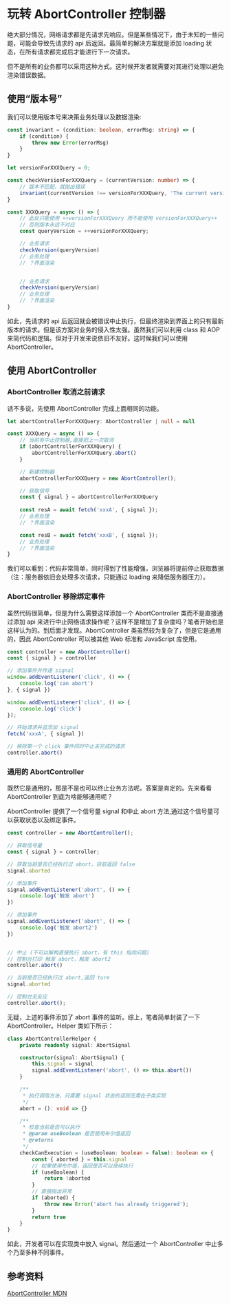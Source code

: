 # 玩转 AbortController 控制器

绝大部分情况，网络请求都是先请求先响应。但是某些情况下，由于未知的一些问题，可能会导致先请求的 api 后返回。最简单的解决方案就是添加 loading 状态，在所有请求都完成后才能进行下一次请求。

但不是所有的业务都可以采用这种方式。这时候开发者就需要对其进行处理以避免渲染错误数据。

## 使用“版本号”

我们可以使用版本号来决策业务处理以及数据渲染:

```ts
const invariant = (condition: boolean, errorMsg: string) => {
    if (condition) {
        throw new Error(errorMsg)
    }
}

let versionForXXXQuery = 0;

const checkVersionForXXXQuery = (currentVersion: number) => {
    // 版本不匹配，就抛出错误
    invariant(currentVersion !== versionForXXXQuery, 'The current version is wrong')
}

const XXXQuery = async () => {
    // 此处只能使用 ++versionForXXXQuery 而不能使用 versionForXXXQuery++
    // 否则版本永远不对应
    const queryVersion = ++versionForXXXQuery;

    // 业务请求
    checkVersion(queryVersion)
    // 业务处理
    // ？界面渲染


    // 业务请求
    checkVersion(queryVersion)
    // 业务处理
    // ？界面渲染
}
```

如此，先请求的 api 后返回就会被错误中止执行，但最终渲染到界面上的只有最新版本的请求。但是该方案对业务的侵入性太强。虽然我们可以利用 class 和 AOP 来简代码和逻辑。但对于开发来说依旧不友好。这时候我们可以使用 AbortController。

## 使用 AbortController

### AbortController 取消之前请求

话不多说，先使用 AbortController 完成上面相同的功能。

```ts
let abortControllerForXXXQuery: AbortController | null = null

const XXXQuery = async () => {
    // 当前有中止控制器,直接把上一次取消
    if (abortControllerForXXXQuery) {
        abortControllerForXXXQuery.abort()
    }

    // 新建控制器
    abortControllerForXXXQuery = new AbortController();

    // 获取信号
    const { signal } = abortControllerForXXXQuery
    
    const resA = await fetch('xxxA', { signal });
    // 业务处理
    // ？界面渲染

    const resB = await fetch('xxxB', { signal });
    // 业务处理
    // ？界面渲染
}
```

我们可以看到：代码非常简单，同时得到了性能增强，浏览器将提前停止获取数据（注：服务器依旧会处理多次请求，只能通过 loading 来降低服务器压力）。

### AbortController 移除绑定事件

虽然代码很简单，但是为什么需要这样添加一个 AbortController 类而不是直接通过添加 api 来进行中止网络请求操作呢？这样不是增加了复杂度吗？笔者开始也是这样认为的。到后面才发现。AbortController 类虽然较为复杂了，但是它是通用的，因此 AbortController 可以被其他 Web 标准和 JavaScript 库使用。

```ts
const controller = new AbortController()
const { signal } = controller

// 添加事件并传递 signal
window.addEventListener('click', () => {
    console.log('can abort')
}, { signal })

window.addEventListener('click', () => {
    console.log('click')
});

// 开始请求并且添加 signal
fetch('xxxA', { signal })

// 移除第一个 click 事件同时中止未完成的请求
controller.abort()
```

### 通用的 AbortController 

既然它是通用的，那是不是也可以终止业务方法呢。答案是肯定的。先来看看 AbortController 到底为啥能够通用呢？

AbortController 提供了一个信号量 signal 和中止 abort 方法,通过这个信号量可以获取状态以及绑定事件。

```ts
const controller = new AbortController();

// 获取信号量
const { signal } = controller;

// 获取当前是否已经执行过 abort，目前返回 false
signal.aborted

// 添加事件
signal.addEventListener('abort', () => {
    console.log('触发 abort')
})

// 添加事件
signal.addEventListener('abort', () => {
    console.log('触发 abort2')
})


// 中止 (不可以解构直接执行 abort，有 this 指向问题)
// 控制台打印 触发 abort，触发 abort2
controller.abort()

// 当前是否已经执行过 abort,返回 ture
signal.aborted

// 控制台无反应
controller.abort();
```

无疑，上述的事件添加了 abort 事件的监听。综上，笔者简单封装了一下 AbortController。Helper 类如下所示：

```ts
class AbortControllerHelper {
    private readonly signal: AbortSignal 

    constructor(signal: AbortSignal) {
        this.signal = signal
        signal.addEventListener('abort', () => this.abort())
    }

    /**
     * 执行调用方法，只需要 signal 状态的话则无需在子类实现
     */
    abort = (): void => {} 

    /**
     * 检查当前是否可以执行
     * @param useBoolean 是否使用布尔值返回
     * @returns 
     */
    checkCanExecution = (useBoolean: boolean = false): boolean => {
        const { aborted } = this.signal
        // 如果使用布尔值，返回是否可以继续执行
        if (useBoolean) {
            return !aborted
        }
        // 直接抛出异常
        if (aborted) {
            throw new Error('abort has already triggered');
        }
        return true
    }
}
```

如此，开发者可以在实现类中放入 signal。然后通过一个 AbortController 中止多个乃至多种不同事件。

## 参考资料

[AbortController MDN](https://developer.mozilla.org/zh-CN/docs/Web/API/AbortController)
